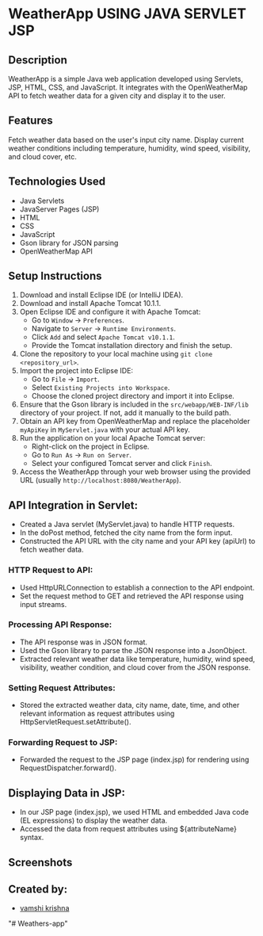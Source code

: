 # WeatherApp USING JAVA SERVLET JSP

## Description
WeatherApp is a simple Java web application developed using Servlets, JSP, HTML, CSS, and JavaScript. It integrates with the OpenWeatherMap API to fetch weather data for a given city and display it to the user.

## Features
Fetch weather data based on the user's input city name.
Display current weather conditions including temperature, humidity, wind speed, visibility, and cloud cover, etc.

## Technologies Used
- Java Servlets
- JavaServer Pages (JSP)
- HTML
- CSS
- JavaScript
- Gson library for JSON parsing
- OpenWeatherMap API

## Setup Instructions
1. Download and install Eclipse IDE (or IntelliJ IDEA).
2. Download and install Apache Tomcat 10.1.1.
3. Open Eclipse IDE and configure it with Apache Tomcat:
   - Go to `Window` -> `Preferences`.
   - Navigate to `Server` -> `Runtime Environments`.
   - Click `Add` and select `Apache Tomcat v10.1.1`.
   - Provide the Tomcat installation directory and finish the setup.
4. Clone the repository to your local machine using `git clone <repository_url>`.
5. Import the project into Eclipse IDE:
   - Go to `File` -> `Import`.
   - Select `Existing Projects into Workspace`.
   - Choose the cloned project directory and import it into Eclipse.
6. Ensure that the Gson library is included in the `src/webapp/WEB-INF/lib` directory of your project. If not, add it manually to the build path.
7. Obtain an API key from OpenWeatherMap and replace the placeholder `myApiKey` in `MyServlet.java` with your actual API key.
8. Run the application on your local Apache Tomcat server:
   - Right-click on the project in Eclipse.
   - Go to `Run As` -> `Run on Server`.
   - Select your configured Tomcat server and click `Finish`.
9. Access the WeatherApp through your web browser using the provided URL (usually `http://localhost:8080/WeatherApp`).

## API Integration in Servlet:
- Created a Java servlet (MyServlet.java) to handle HTTP requests.
- In the doPost method, fetched the city name from the form input.
- Constructed the API URL with the city name and your API key (apiUrl) to fetch weather data.

 ### HTTP Request to API:
   -  Used HttpURLConnection to establish a connection to the API endpoint.
   - Set the request method to GET and retrieved the API response using input streams.

 ### Processing API Response:
  - The API response was in JSON format.
  - Used the Gson library to parse the JSON response into a JsonObject.
  - Extracted relevant weather data like temperature, humidity, wind speed, visibility, weather condition, and cloud cover from the JSON response.
    
### Setting Request Attributes:

  - Stored the extracted weather data, city name, date, time, and other relevant information as request attributes using HttpServletRequest.setAttribute().

### Forwarding Request to JSP:

  - Forwarded the request to the JSP page (index.jsp) for rendering using RequestDispatcher.forward().

## Displaying Data in JSP:

  - In our JSP page (index.jsp), we used HTML and embedded Java code (EL expressions) to display the weather data.
  - Accessed the data from request attributes using ${attributeName} syntax.

## Screenshots


## Created by:
- [vamshi krishna](https://github.com/vamshi-chinna) 

"# Weathers-app" 
